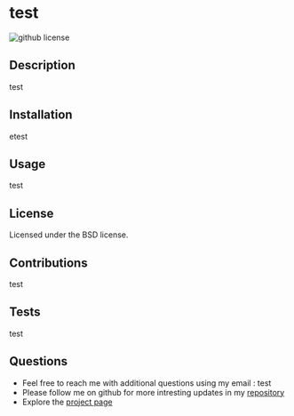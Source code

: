 
  # test

  ![github license](https://img.shields.io/badge/license-BSD-blue.svg)

  ## Description
  test


  ## Installation
  etest

  ## Usage
  test

  ## License
  Licensed under the BSD license.

  ## Contributions
  test

  ## Tests
  test

  ## Questions
  * Feel free to reach me with additional questions using my email : test
  * Please follow me on github for more intresting updates in my [repository](test)
  * Explore the [project page](test)
  
  